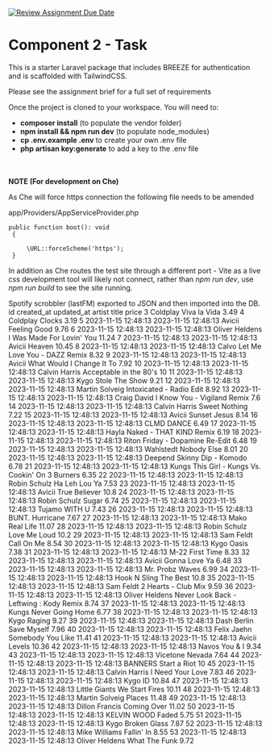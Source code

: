 [![Review Assignment Due Date](https://classroom.github.com/assets/deadline-readme-button-24ddc0f5d75046c5622901739e7c5dd533143b0c8e959d652212380cedb1ea36.svg)](https://classroom.github.com/a/0zpPJvnn)
# Component 2 - Task

<p>This is a starter Laravel package that includes BREEZE for authentication and is scaffolded with TailwindCSS. 
</p>
<p>
Please see the assignment brief for a full set of requirements
</p>
<p>
Once the project is cloned to your workspace. You will need to:
</p>
<ul>
<li><b>composer install</b> (to populate the vendor folder)</li>
<li><b>npm install && npm run dev</b> (to populate node_modules)</li>
<li><b>cp .env.example .env</b> to create your own .env file</li>
<li><b>php artisan key:generate</b> to add a key to the .env file</li>
</ul>

<br />
<br />
<b>NOTE (For development on Che)</b>

<p>As Che will force https connection the following file needs to be amended<br />

app/Providers/AppServiceProvider.php <br />

<code>public function boot(): void
    <br />&nbsp;{
        <br />&nbsp;&nbsp;&nbsp;&nbsp;&nbsp;\URL::forceScheme('https'); 
    <br />&nbsp;}
</code>

In addition as Che routes the test site through a different port - Vite as a live css development tool will likely not connect,
rather than <em>npm run dev</em>, use <em>npm run build</em> to see the site running.

Spotify scrobbler (lastFM) exported to JSON and then imported into the DB.
id created_at updated_at artist title price
3 Coldplay Viva la Vida 3.49
4 Coldplay Clocks 3.19
5 2023-11-15 12:48:13 2023-11-15 12:48:13 Avicii Feeling Good 9.76
6 2023-11-15 12:48:13 2023-11-15 12:48:13 Oliver Heldens I Was Made For Lovin' You 11.24
7 2023-11-15 12:48:13 2023-11-15 12:48:13 Avicii Heaven 10.45
8 2023-11-15 12:48:13 2023-11-15 12:48:13 Calvo Let Me Love You - DAZZ Remix 8.32
9 2023-11-15 12:48:13 2023-11-15 12:48:13 Avicii What Would I Change It To 7.92
10 2023-11-15 12:48:13 2023-11-15 12:48:13 Calvin Harris Acceptable in the 80's 10
11 2023-11-15 12:48:13 2023-11-15 12:48:13 Kygo Stole The Show 9.21
12 2023-11-15 12:48:13 2023-11-15 12:48:13 Martin Solveig Intoxicated - Radio Edit 8.92
13 2023-11-15 12:48:13 2023-11-15 12:48:13 Craig David I Know You - Vigiland Remix 7.6
14 2023-11-15 12:48:13 2023-11-15 12:48:13 Calvin Harris Sweet Nothing 7.22
15 2023-11-15 12:48:13 2023-11-15 12:48:13 Avicii Sunset Jesus 8.14
16 2023-11-15 12:48:13 2023-11-15 12:48:13 CLMD DANCE 6.49
17 2023-11-15 12:48:13 2023-11-15 12:48:13 Hayla Naked - THAT KIND Remix 6.19
18 2023-11-15 12:48:13 2023-11-15 12:48:13 Riton Friday - Dopamine Re-Edit 6.48
19 2023-11-15 12:48:13 2023-11-15 12:48:13 Wahlstedt Nobody Else 8.01
20 2023-11-15 12:48:13 2023-11-15 12:48:13 Deepend Skinny Dip - Komodo 6.78
21 2023-11-15 12:48:13 2023-11-15 12:48:13 Kungs This Girl - Kungs Vs. Cookin' On 3 Burners 6.35
22 2023-11-15 12:48:13 2023-11-15 12:48:13 Robin Schulz Ha Leh Lou Ya 7.53
23 2023-11-15 12:48:13 2023-11-15 12:48:13 Avicii True Believer 10.8
24 2023-11-15 12:48:13 2023-11-15 12:48:13 Robin Schulz Sugar 6.74
25 2023-11-15 12:48:13 2023-11-15 12:48:13 Tujamo WITH U 7.43
26 2023-11-15 12:48:13 2023-11-15 12:48:13 BUNT. Hurricane 7.67
27 2023-11-15 12:48:13 2023-11-15 12:48:13 Mako Real Life 11.07
28 2023-11-15 12:48:13 2023-11-15 12:48:13 Robin Schulz Love Me Loud 10.2
29 2023-11-15 12:48:13 2023-11-15 12:48:13 Sam Feldt Call On Me 8.54
30 2023-11-15 12:48:13 2023-11-15 12:48:13 Kygo Oasis 7.38
31 2023-11-15 12:48:13 2023-11-15 12:48:13 M-22 First Time 8.33
32 2023-11-15 12:48:13 2023-11-15 12:48:13 Avicii Gonna Love Ya 6.48
33 2023-11-15 12:48:13 2023-11-15 12:48:13 Mr. Probz Waves 6.99
34 2023-11-15 12:48:13 2023-11-15 12:48:13 Hook N Sling The Best 10.8
35 2023-11-15 12:48:13 2023-11-15 12:48:13 Sam Feldt 2 Hearts - Club Mix 9.59
36 2023-11-15 12:48:13 2023-11-15 12:48:13 Oliver Heldens Never Look Back - Leftwing : Kody Remix 8.74
37 2023-11-15 12:48:13 2023-11-15 12:48:13 Kungs Never Going Home 6.77
38 2023-11-15 12:48:13 2023-11-15 12:48:13 Kygo Raging 9.27
39 2023-11-15 12:48:13 2023-11-15 12:48:13 Dash Berlin Save Myself 7.96
40 2023-11-15 12:48:13 2023-11-15 12:48:13 Felix Jaehn Somebody You Like 11.41
41 2023-11-15 12:48:13 2023-11-15 12:48:13 Avicii Levels 10.36
42 2023-11-15 12:48:13 2023-11-15 12:48:13 Navos You & I 9.34
43 2023-11-15 12:48:13 2023-11-15 12:48:13 Vicetone Nevada 7.64
44 2023-11-15 12:48:13 2023-11-15 12:48:13 BANNERS Start a Riot 10
45 2023-11-15 12:48:13 2023-11-15 12:48:13 Calvin Harris I Need Your Love 7.83
46 2023-11-15 12:48:13 2023-11-15 12:48:13 Kygo ID 10.84
47 2023-11-15 12:48:13 2023-11-15 12:48:13 Little Giants We Start Fires 10.11
48 2023-11-15 12:48:13 2023-11-15 12:48:13 Martin Solveig Places 11.48
49 2023-11-15 12:48:13 2023-11-15 12:48:13 Dillon Francis Coming Over 11.02
50 2023-11-15 12:48:13 2023-11-15 12:48:13 KELVIN WOOD Faded 5.75
51 2023-11-15 12:48:13 2023-11-15 12:48:13 Kygo Broken Glass 7.87
52 2023-11-15 12:48:13 2023-11-15 12:48:13 Mike Williams Fallin' In 8.55
53 2023-11-15 12:48:13 2023-11-15 12:48:13 Oliver Heldens What The Funk 9.72
